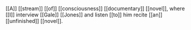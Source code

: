 [[A]] [[stream]] [[of]] [[consciousness]] [[documentary]] [[novel]], where [[I]] interview [[Gale]] [[Jones]] and listen [[to]] him recite [[an]] [[unfinished]] [[novel]].